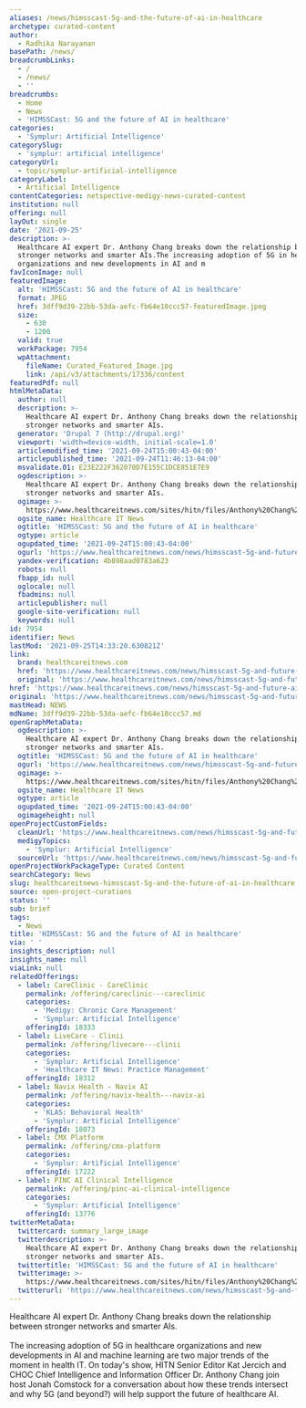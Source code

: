 ```yaml
---
aliases: /news/himsscast-5g-and-the-future-of-ai-in-healthcare
archetype: curated-content
author:
  - Radhika Narayanan
basePath: /news/
breadcrumbLinks:
  - /
  - /news/
  - ''
breadcrumbs:
  - Home
  - News
  - 'HIMSSCast: 5G and the future of AI in healthcare'
categories:
  - 'Symplur: Artificial Intelligence'
categorySlug:
  - 'symplur: artificial intelligence'
categoryUrl:
  - topic/symplur-artificial-intelligence
categoryLabel:
  - Artificial Intelligence
contentCategories: netspective-medigy-news-curated-content
institution: null
offering: null
layOut: single
date: '2021-09-25'
description: >-
  Healthcare AI expert Dr. Anthony Chang breaks down the relationship between
  stronger networks and smarter AIs.The increasing adoption of 5G in healthcare
  organizations and new developments in AI and m
favIconImage: null
featuredImage:
  alt: 'HIMSSCast: 5G and the future of AI in healthcare'
  format: JPEG
  href: 3dff9d39-22bb-53da-aefc-fb64e10ccc57-featuredImage.jpeg
  size:
    - 630
    - 1200
  valid: true
  workPackage: 7954
  wpAttachment:
    fileName: Curated_Featured_Image.jpg
    link: /api/v3/attachments/17336/content
featuredPdf: null
htmlMetaData:
  author: null
  description: >-
    Healthcare AI expert Dr. Anthony Chang breaks down the relationship between
    stronger networks and smarter AIs.
  generator: 'Drupal 7 (http://drupal.org)'
  viewport: 'width=device-width, initial-scale=1.0'
  articlemodified_time: '2021-09-24T15:00:43-04:00'
  articlepublished_time: '2021-09-24T11:46:13-04:00'
  msvalidate.01: E23E222F362070D7E155C1DCE851E7E9
  ogdescription: >-
    Healthcare AI expert Dr. Anthony Chang breaks down the relationship between
    stronger networks and smarter AIs.
  ogimage: >-
    https://www.healthcareitnews.com/sites/hitn/files/Anthony%20Chang%20podcast%20image.jpg
  ogsite_name: Healthcare IT News
  ogtitle: 'HIMSSCast: 5G and the future of AI in healthcare'
  ogtype: article
  ogupdated_time: '2021-09-24T15:00:43-04:00'
  ogurl: 'https://www.healthcareitnews.com/news/himsscast-5g-and-future-ai-healthcare'
  yandex-verification: 4b898aad0783a623
  robots: null
  fbapp_id: null
  oglocale: null
  fbadmins: null
  articlepublisher: null
  google-site-verification: null
  keywords: null
id: 7954
identifier: News
lastMod: '2021-09-25T14:33:20.630821Z'
link:
  brand: healthcareitnews.com
  href: 'https://www.healthcareitnews.com/news/himsscast-5g-and-future-ai-healthcare'
  original: 'https://www.healthcareitnews.com/news/himsscast-5g-and-future-ai-healthcare'
href: 'https://www.healthcareitnews.com/news/himsscast-5g-and-future-ai-healthcare'
original: 'https://www.healthcareitnews.com/news/himsscast-5g-and-future-ai-healthcare'
mastHead: NEWS
mdName: 3dff9d39-22bb-53da-aefc-fb64e10ccc57.md
openGraphMetaData:
  ogdescription: >-
    Healthcare AI expert Dr. Anthony Chang breaks down the relationship between
    stronger networks and smarter AIs.
  ogtitle: 'HIMSSCast: 5G and the future of AI in healthcare'
  ogurl: 'https://www.healthcareitnews.com/news/himsscast-5g-and-future-ai-healthcare'
  ogimage: >-
    https://www.healthcareitnews.com/sites/hitn/files/Anthony%20Chang%20podcast%20image.jpg
  ogsite_name: Healthcare IT News
  ogtype: article
  ogupdated_time: '2021-09-24T15:00:43-04:00'
  ogimageheight: null
openProjectCustomFields:
  cleanUrl: 'https://www.healthcareitnews.com/news/himsscast-5g-and-future-ai-healthcare'
  medigyTopics:
    - 'Symplur: Artificial Intelligence'
  sourceUrl: 'https://www.healthcareitnews.com/news/himsscast-5g-and-future-ai-healthcare'
openProjectWorkPackageType: Curated Content
searchCategory: News
slug: healthcareitnews-himsscast-5g-and-the-future-of-ai-in-healthcare
source: open-project-curations
status: ''
sub: brief
tags:
  - News
title: 'HIMSSCast: 5G and the future of AI in healthcare'
via: ' '
insights_description: null
insights_name: null
viaLink: null
relatedOfferings:
  - label: CareClinic - CareClinic
    permalink: /offering/careclinic---careclinic
    categories:
      - 'Medigy: Chronic Care Management'
      - 'Symplur: Artificial Intelligence'
    offeringId: 18333
  - label: LiveCare - Clinii
    permalink: /offering/livecare---clinii
    categories:
      - 'Symplur: Artificial Intelligence'
      - 'Healthcare IT News: Practice Management'
    offeringId: 18312
  - label: Navix Health - Navix AI
    permalink: /offering/navix-health---navix-ai
    categories:
      - 'KLAS: Behavioral Health'
      - 'Symplur: Artificial Intelligence'
    offeringId: 18073
  - label: CMX Platform
    permalink: /offering/cmx-platform
    categories:
      - 'Symplur: Artificial Intelligence'
    offeringId: 17222
  - label: PINC AI Clinical Intelligence
    permalink: /offering/pinc-ai-clinical-intelligence
    categories:
      - 'Symplur: Artificial Intelligence'
    offeringId: 13776
twitterMetaData:
  twittercard: summary_large_image
  twitterdescription: >-
    Healthcare AI expert Dr. Anthony Chang breaks down the relationship between
    stronger networks and smarter AIs.
  twittertitle: 'HIMSSCast: 5G and the future of AI in healthcare'
  twitterimage: >-
    https://www.healthcareitnews.com/sites/hitn/files/Anthony%20Chang%20podcast%20image.jpg
  twitterurl: 'https://www.healthcareitnews.com/news/himsscast-5g-and-future-ai-healthcare'
---
```

<p>Healthcare AI expert Dr. Anthony Chang breaks down the relationship between stronger networks and smarter AIs.<br><br>The increasing adoption of 5G in healthcare organizations and new developments in AI and machine learning are two major trends of the moment in health IT. On today's show, HITN Senior Editor Kat Jercich and CHOC Chief Intelligence and Information Officer Dr. Anthony Chang join host Jonah Comstock for a conversation about how these trends intersect and why 5G (and beyond?) will help support the future of healthcare AI.</p>